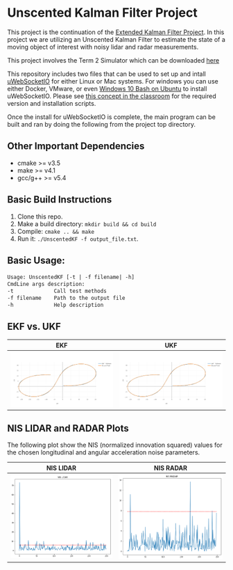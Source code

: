 # Unscented Kalman Filter Project
This project is the continuation of the [Extended Kalman Filter Project](https://github.com/rudi77/ExtendedKalmanFilter). 
In this project we are utilizing an Unscented Kalman Filter to estimate the state of a moving object of interest with noisy lidar and radar measurements. 

This project involves the Term 2 Simulator which can be downloaded [here](https://github.com/udacity/self-driving-car-sim/releases)

This repository includes two files that can be used to set up and intall [uWebSocketIO](https://github.com/uWebSockets/uWebSockets) for either Linux or Mac systems. For windows you can use either Docker, VMware, or even [Windows 10 Bash on Ubuntu](https://www.howtogeek.com/249966/how-to-install-and-use-the-linux-bash-shell-on-windows-10/) to install uWebSocketIO. Please see [this concept in the classroom](https://classroom.udacity.com/nanodegrees/nd013/parts/40f38239-66b6-46ec-ae68-03afd8a601c8/modules/0949fca6-b379-42af-a919-ee50aa304e6a/lessons/f758c44c-5e40-4e01-93b5-1a82aa4e044f/concepts/16cf4a78-4fc7-49e1-8621-3450ca938b77) for the required version and installation scripts.

Once the install for uWebSocketIO is complete, the main program can be built and ran by doing the following from the project top directory.

## Other Important Dependencies

* cmake >= v3.5
* make >= v4.1
* gcc/g++ >= v5.4

## Basic Build Instructions
1. Clone this repo.
2. Make a build directory: `mkdir build && cd build`
3. Compile: `cmake .. && make`
4. Run it: `./UnscentedKF -f output_file.txt`.

## Basic Usage:
```
Usage: UnscentedKF [-t | -f filename| -h]
CmdLine args description:
-t             Call test methods
-f filename    Path to the output file
-h             Help description
```

[//]: # (Image References)

[ekf_plot]: ./images/ekf_plot.png "EKF plot"
[ukf_plot]: ./images/ukf_plot.png "UKF plot"
[ekf_rsme]: ./images/ekf_rsme.png "EKF RSME"
[ukf_rsme]: ./images/ukf_rsme.png "UKF RSME"
[nis_lidar]: ./images/nis_lidar.png "NIS LIDAR"
[nis_radar]: ./images/nis_radar.png "NIS RADAR"
[nis_table]: ./images/nis_distribution_table.png"

## EKF vs. UKF

EKF              |  UKF
:---------------------:|:-------------------------:
![text alt][ekf_plot] |  ![text alt][ukf_plot] 

## NIS LIDAR and RADAR Plots
The following plot show the NIS (normalized innovation squared) values for the chosen longitudinal and angular acceleration noise parameters.

NIS LIDAR              |  NIS RADAR
:---------------------:|:-------------------------:
![text alt][nis_lidar] |  ![text alt][nis_radar] 

